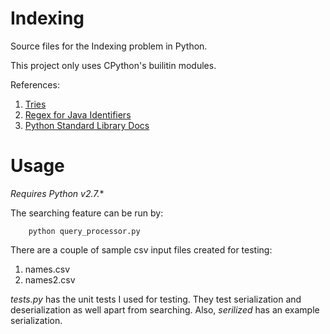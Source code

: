 Indexing
==========================

Source files for the Indexing problem in Python.

This project only uses CPython's builitin modules.

References:

1. [Tries](http://en.wikipedia.org/wiki/Trie)
2. [Regex for Java Identifiers](http://algs4.cs.princeton.edu/lectures/54RegularExpressions.pdf)
3. [Python Standard Library Docs](https://docs.python.org/2/library/index.html)


Usage
==========================

*Requires Python v2.7.**

The searching feature can be run by:
		
		python query_processor.py

There are a couple of sample csv input files created for testing:

1.  names.csv
2.  names2.csv


*tests.py* has the unit tests I used for testing. They test serialization and deserialization as well apart from searching.
Also, *serilized* has an example serialization. 